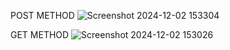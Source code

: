 POST METHOD
![Screenshot 2024-12-02 153304](https://github.com/user-attachments/assets/4c401185-2be8-41bd-9c29-73c7f53ba203)


GET METHOD
![Screenshot 2024-12-02 153026](https://github.com/user-attachments/assets/56382a09-6794-45d5-a795-cf7a0817fe29)
